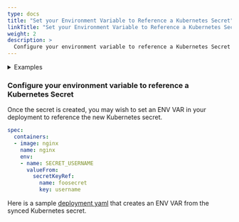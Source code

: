 ```yaml
---
type: docs
title: "Set your Environment Variable to Reference a Kubernetes Secret"
linkTitle: "Set your Environment Variable to Reference a Kubernetes Secret"
weight: 2
description: >
  Configure your environment variable to reference a Kubernetes Secret
---
```


<details>
<summary>Examples</summary>

- `SecretProviderClass`
```yaml
apiVersion: secrets-store.csi.x-k8s.io/v1alpha1
kind: SecretProviderClass
metadata:
  name: azure-sync
spec:
  provider: azure
  secretObjects:                                 # [OPTIONAL] SecretObject defines the desired state of synced K8s secret objects
  - secretName: foosecret
    type: Opaque
    labels:                                   
      environment: "test"
    data: 
    - objectName: secretalias                    # name of the mounted content to sync. this could be the object name or object alias 
      key: username
  parameters:
    usePodIdentity: "false"                      
    keyvaultName: "$KEYVAULT_NAME"               # the name of the KeyVault
    objects: |
      array:
        - |
          objectName: $SECRET_NAME
          objectType: secret                     # object types: secret, key or cert
          objectAlias: secretalias
          objectVersion: $SECRET_VERSION         # [OPTIONAL] object versions, default to latest if empty
        - |
          objectName: $KEY_NAME
          objectType: key
          objectVersion: $KEY_VERSION
    tenantId: "tid"                             # the tenant ID of the KeyVault
``` 

- `Pod` yaml
```yaml
kind: Pod
apiVersion: v1
metadata:
  name: nginx-secrets-store-inline
spec:
  containers:
    - name: nginx
      image: nginx
      volumeMounts:
      - name: secrets-store01-inline
        mountPath: "/mnt/secrets-store"
        readOnly: true
        env:
        - name: SECRET_USERNAME
          valueFrom:
            secretKeyRef:
              name: foosecret
              key: username
  volumes:
    - name: secrets-store01-inline
      csi:
        driver: secrets-store.csi.k8s.io
        readOnly: true
        volumeAttributes:
          secretProviderClass: "azure-sync"
```
</details>

### Configure your environment variable to reference a Kubernetes Secret

Once the secret is created, you may wish to set an ENV VAR in your deployment to reference the new Kubernetes secret.

```yaml
spec:
  containers:
  - image: nginx
    name: nginx
    env:
    - name: SECRET_USERNAME
      valueFrom:
        secretKeyRef:
          name: foosecret
          key: username
```
Here is a sample [deployment yaml](https://github.com/kubernetes-sigs/secrets-store-csi-driver/blob/master/test/bats/tests/azure/nginx-deployment-synck8s-azure.yaml) that creates an ENV VAR from the synced Kubernetes secret.
